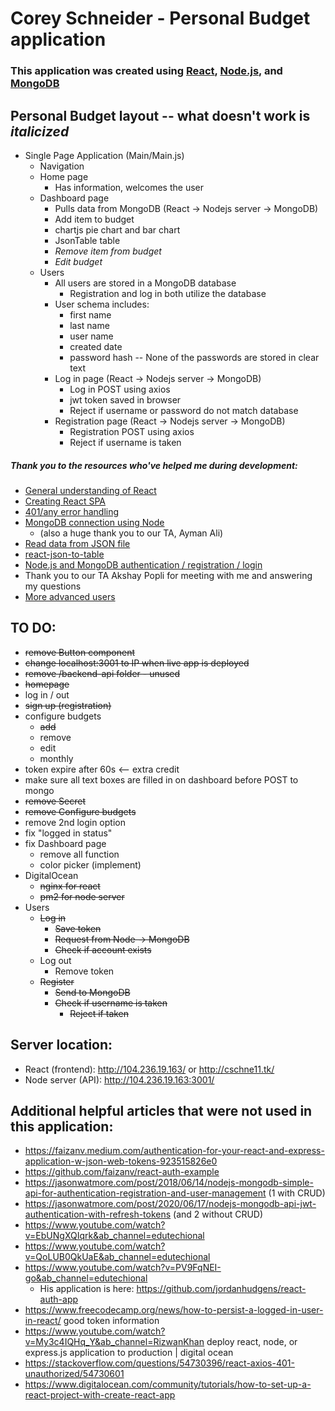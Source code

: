 # Corey Schneider - Personal Budget application

### This application was created using [React](https://reactjs.org/), [Node.js](https://nodejs.org/en/), and [MongoDB](https://www.mongodb.com/)

## Personal Budget layout -- what doesn't work is *italicized*
- Single Page Application (Main/Main.js)
    - Navigation
    - Home page
        - Has information, welcomes the user
    - Dashboard page
        - Pulls data from MongoDB (React -> Nodejs server -> MongoDB)
        - Add item to budget
        - chartjs pie chart and bar chart
        - JsonTable table
        - *Remove item from budget*
        - *Edit budget*
    - Users
        - All users are stored in a MongoDB database
            - Registration and log in both utilize the database
        - User schema includes:
            - first name
            - last name
            - user name
            - created date
            - password hash -- None of the passwords are stored in clear text
        - Log in page (React -> Nodejs server -> MongoDB)
            - Log in POST using axios
            - jwt token saved in browser
            - Reject if username or password do not match database
        - Registration page (React -> Nodejs server -> MongoDB)
            - Registration POST using axios
            - Reject if username is taken

##### Thank you to the resources who've helped me during development:
- [General understanding of React](https://www.youtube.com/watch?v=fnpmR6Q5lEc&ab_channel=Simplilearn)
- [Creating React SPA](https://www.kirupa.com/react/creating_single_page_app_react_using_react_router.htm)
- [401/any error handling](https://stackoverflow.com/a/47216863)
- [MongoDB connection using Node](https://www.youtube.com/watch?v=Qn0SOL8vK8w&ab_channel=SaturdayDeveloper)
    - (also a huge thank you to our TA, Ayman Ali)
- [Read data from JSON file](https://www.pluralsight.com/guides/fetch-data-from-a-json-file-in-a-react-app)
- [react-json-to-table](https://www.npmjs.com/package/react-json-to-table)
- [Node.js and MongoDB authentication / registration / login](https://jasonwatmore.com/post/2018/06/14/nodejs-mongodb-simple-api-for-authentication-registration-and-user-management)
- Thank you to our TA Akshay Popli for meeting with me and answering my questions
- [More advanced users](https://jasonwatmore.com/post/2018/06/14/nodejs-mongodb-simple-api-for-authentication-registration-and-user-management)

## TO DO:
- ~~remove Button component~~
- ~~change localhost:3001 to IP when live app is deployed~~
- ~~remove /backend-api folder - unused~~
- ~~homepage~~
- log in / out
- ~~sign up (registration)~~
- configure budgets
    - ~~add~~
    - remove
    - edit
    - monthly
- token expire after 60s <-- extra credit
- make sure all text boxes are filled in on dashboard before POST to mongo
- ~~remove Secret~~
- ~~remove Configure budgets~~
- remove 2nd login option
- fix "logged in status"
- fix Dashboard page
    - remove all function
    - color picker (implement)
- DigitalOcean
    - ~~nginx for react~~
    - ~~pm2 for node server~~
- Users
    - ~~Log in~~
        - ~~Save token~~
        - ~~Request from Node -> MongoDB~~
        - ~~Check if account exists~~
    - Log out
        - Remove token
    - ~~Register~~
        - ~~Send to MongoDB~~
        - ~~Check if username is taken~~
            - ~~Reject if taken~~

## Server location:
- React (frontend): http://104.236.19.163/ or http://cschne11.tk/
- Node server (API): http://104.236.19.163:3001/

## Additional helpful articles that were not used in this application:
- https://faizanv.medium.com/authentication-for-your-react-and-express-application-w-json-web-tokens-923515826e0
- https://github.com/faizanv/react-auth-example
- https://jasonwatmore.com/post/2018/06/14/nodejs-mongodb-simple-api-for-authentication-registration-and-user-management (1 with CRUD)
- https://jasonwatmore.com/post/2020/06/17/nodejs-mongodb-api-jwt-authentication-with-refresh-tokens (and 2 without CRUD)
- https://www.youtube.com/watch?v=EbUNgXQIqrk&ab_channel=edutechional
- https://www.youtube.com/watch?v=QoLUB0QkUaE&ab_channel=edutechional
- https://www.youtube.com/watch?v=PV9FqNEI-go&ab_channel=edutechional
    - His application is here: https://github.com/jordanhudgens/react-auth-app
- https://www.freecodecamp.org/news/how-to-persist-a-logged-in-user-in-react/ good token information
- https://www.youtube.com/watch?v=My3c4IQHq_Y&ab_channel=RizwanKhan deploy react, node, or express.js application to production | digital ocean
- https://stackoverflow.com/questions/54730396/react-axios-401-unauthorized/54730601
- https://www.digitalocean.com/community/tutorials/how-to-set-up-a-react-project-with-create-react-app

